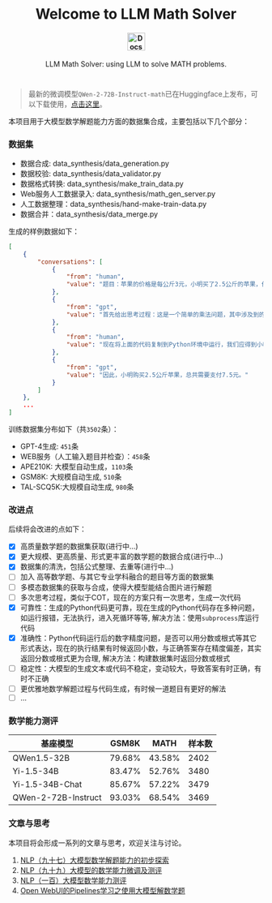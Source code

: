 <div align="center">
  <h1>Welcome to LLM Math Solver</h1>

<h4 align="center">
  <a href="https://percent4.github.io/llm_math_solver/"><img src="https://img.shields.io/badge/📄-docs-000000?style=for-the-badge&colorA=09c&colorB=555" height='35px' alt="Docs"></a>
</h4>
  <p>LLM Math Solver: using LLM to solve MATH problems.
</p>
<h1></h1>
</div>

> 最新的微调模型`QWen-2-72B-Instruct-math`已在Huggingface上发布，可以下载使用，[点击这里](https://huggingface.co/jclian91/Qwen2-72B-Instruct-math)。

本项目用于大模型数学解题能力方面的数据集合成，主要包括以下几个部分：

### 数据集

- 数据合成: data_synthesis/data_generation.py
- 数据校验: data_synthesis/data_validator.py
- 数据格式转换: data_synthesis/make_train_data.py
- Web服务人工数据录入: data_synthesis/math_gen_server.py
- 人工数据整理：data_synthesis/hand-make-train-data.py
- 数据合并：data_synthesis/data_merge.py

生成的样例数据如下：

```json
[
    {
        "conversations": [
            {
                "from": "human",
                "value": "题目：苹果的价格是每公斤3元，小明买了2.5公斤的苹果，他一共需要支付多少钱？"
            },
            {
                "from": "gpt",
                "value": "首先给出思考过程：这是一个简单的乘法问题，其中涉及到的是单价和数量的乘积计算。我们需要用苹果的单价乘以小明购买的苹果的重量来找出总金额。\n生成的Python代码如下：\n计算总金额的公式是： \\[ 总金额 = 单价 \\times 数量 \\] 在这个具体例子中，苹果的单价为3元每公斤，小明购买了2.5公斤。\n生成的Python代码如下：\n```python\ndef total_cost(price_per_kg, weight):\n    return price_per_kg * weight\n\n# 苹果的单价（每公斤）\nprice_per_kg = 3\n\n# 小明购买的苹果重量（公斤）\nweight = 2.5\n\n# 计算总金额\ncost = total_cost(price_per_kg, weight)\nprint('小明需要支付的总金额为:', cost)\n```\n"
            },
            {
                "from": "human",
                "value": "现在将上面的代码复制到Python环境中运行，我们应得到小明需要支付的总金额。运行结果将告诉我们具体的金额数值。 运行以上代码，输出会是： ```小明需要支付的总金额为: 7.5```"
            },
            {
                "from": "gpt",
                "value": "因此，小明购买2.5公斤苹果，总共需要支付7.5元。"
            }
        ]
    },
    ...
]
```

训练数据集分布如下（共`3502`条）：

- GPT-4生成: `451`条
- WEB服务（人工输入题目并检查）：`458`条
- APE210K: 大模型自动生成，`1103`条
- GSM8K: 大规模自动生成, `510`条
- TAL-SCQ5K:大规模自动生成, `980`条

### 改进点

后续将会改进的点如下：

- [x] 高质量数学题的数据集获取(进行中...)
- [x] 更大规模、更高质量、形式更丰富的数学题的数据合成(进行中...)
- [x] 数据集的清洗，包括公式整理、去重等(进行中...)
- [ ] 加入 高等数学题、与其它专业学科融合的题目等方面的数据集
- [ ] 多模态数据集的获取与合成，使得大模型能结合图片进行解题
- [ ] 多次思考过程，类似于COT，现在的方案只有一次思考，生成一次代码
- [x] 可靠性：生成的Python代码更可靠，现在生成的Python代码存在多种问题，如运行报错，无法执行，进入死循环等等, 解决方法：使用`subprocess`库运行代码
- [x] 准确性：Python代码运行后的数字精度问题，是否可以用分数或根式等其它形式表达，现在的执行结果有时候返回小数，与正确答案存在精度偏差，其实返回分数或根式更为合理, 解决方法：构建数据集时返回分数或根式
- [ ] 稳定性：大模型的生成文本或代码不稳定，变动较大，导致答案有时正确，有时不正确
- [ ] 更优雅地数学解题过程与代码生成，有时候一道题目有更好的解法
- [ ] ...

### 数学能力测评

| 基座模型                | GSM8K  | MATH   | 样本数  |
|---------------------|--------|--------|------|
| QWen1.5-32B         | 79.68% | 43.58% | 2402 |
| Yi-1.5-34B          | 83.47% | 52.76% | 3480 |
| Yi-1.5-34B-Chat     | 85.67% | 57.22% | 3479 |
| QWen-2-72B-Instruct | 93.03% | 68.54% | 3469 |

### 文章与思考

本项目将会形成一系列的文章与思考，欢迎关注与讨论。

1. [NLP（九十七）大模型数学解题能力的初步探索](https://mp.weixin.qq.com/s?__biz=MzU2NTYyMDk5MQ==&mid=2247486824&idx=1&sn=fd6b36cf78aead227359606a7270516d&chksm=fcb9b4f8cbce3dee332335092f576c703ccdc55598cf45cb7f483f822ba5c72590019384d12a&token=321761101&lang=zh_CN#rd)
2. [NLP（九十九）大模型的数学能力微调及测评](https://mp.weixin.qq.com/s?__biz=MzU2NTYyMDk5MQ==&mid=2247486889&idx=1&sn=27c1a40d3af462f43a80a1ed401843f6&chksm=fcb9b439cbce3d2fd73e753618e0b32027314648eb13dc8b48bb9e713ad5313777c1ef27ce46&token=390124673&lang=zh_CN#rd)
3. [NLP（一百）大模型数学能力测评](https://mp.weixin.qq.com/s?__biz=MzU2NTYyMDk5MQ==&mid=2247486909&idx=1&sn=31b01bd4155b2c9ca15e2a7ae9f4de15&chksm=fcb9b42dcbce3d3bb473cf138f0f0f9a71addeff934900d155b6b90fb2a5857c1926b8aa0e9d&token=584142844&lang=zh_CN#rd)
4. [Open WebUI的Pipelines学习之使用大模型解数学题](https://mp.weixin.qq.com/s?__biz=MzU2NTYyMDk5MQ==&mid=2247487013&idx=1&sn=6a6786ba8c8c7cfdbc02ef558adefe71&chksm=fcb9b7b5cbce3ea37f8fb61e743d0ea0a7d4f5d6b8e8b2c7a80171a5c8c217524d8f307c0146&token=120899150&lang=zh_CN#rd)